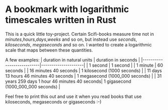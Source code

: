 # A bookmark with logarithmic timescales written in Rust

This is a quick little toy-project. Certain Scifi-books measure time not in *minutes*,*hours*,*days*,*weeks* and so on, but instead use *seconds*, *kiloseconds*, *megaseconds* and so on. 
I wanted to create a logarithmic scale that maps between these quantities. 

A few examples:
| duration in natural units | duration in seconds |
|---------------------------|---------------------|
| 1 second | 1 second |
| 1 minute | 60 seconds |
| 16 minutes 40 seconds | 1 kilosecond (1000 seconds) |
| 11 days 13 hours 46 minutes 40 seconds | 1 megasecond (1000_000 seconds) |
| 31 years 259 days 1 hour 46 minutes 40 seconds| 1 gigasecond (1000_000_000 seconds) |

Feel free to print this out and use it when you read books that use kiloseconds, megaseconds or gigaseconds :-)